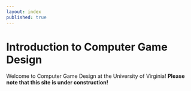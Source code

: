 ```yaml
---
layout: index
published: true
---
```


# Introduction to Computer Game Design

Welcome to Computer Game Design at the University of Virginia!  __Please note that this site is under construction!__
